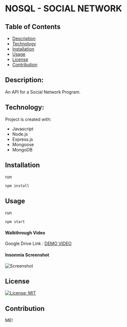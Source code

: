 # NOSQL - SOCIAL NETWORK

## Table of Contents

- [Description](#description)
- [Technology](#Technology)
- [Installation](#installation)
- [Usage](#usage)
- [License](#license)
- [Contribution](#contribution)

## Description:

An API for a Social Network Program.

## Technology:

Project is created with:

- Javascript
- Node.js
- Express.js
- Mongoose
- MongoDB

## Installation

run 

```
npm install
```

## Usage

run

```
npm start
```

#### Walkthrough Video
Google Drive Link :
[DEMO VIDEO](https://drive.google.com/file/d/1V12s682fPTu3ArPzFWBYLMBO-0l0vkpR/view?usp=sharing)

#### Insomnia Screenshot

![Screenshot](https://cdn.discordapp.com/attachments/304399938949742594/1069926884684615750/image.png)

## License

[![License: MIT](https://img.shields.io/badge/License-MIT-yellow.svg)](https://opensource.org/licenses/MIT) 

## Contribution

ME!

